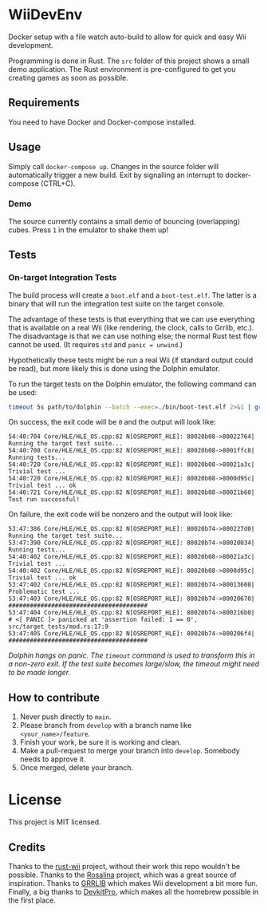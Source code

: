 # WiiDevEnv

Docker setup with a file watch auto-build to allow for quick and easy Wii development.

Programming is done in Rust. The `src` folder of this project shows a small demo application.
The Rust environment is pre-configured to get you creating games as soon as possible.

## Requirements

You need to have Docker and Docker-compose installed.

## Usage

Simply call `docker-compose up`.
Changes in the source folder will automatically trigger a new build.
Exit by signalling an interrupt to docker-compose (CTRL+C).

### Demo

The source currently contains a small demo of bouncing (overlapping) cubes. Press `1` in the emulator to shake them up!

## Tests

### On-target Integration Tests

The build process will create a `boot.elf` and a `boot-test.elf`.
The latter is a binary that will run the integration test suite on the target console.

The advantage of these tests is that everything that we can use everything that is available on a real Wii (like rendering, the clock, calls to Grrlib, etc.).
The disadvantage is that we can use nothing else; the normal Rust test flow cannot be used. (It requires `std` and `panic = unwind`.)


Hypothetically these tests might be run a real Wii (if standard output could be read),
but more likely this is done using the Dolphin emulator.

To run the target tests on the Dolphin emulator, the following command can be used:

```bash
timeout 5s path/to/dolphin --batch --exec=./bin/boot-test.elf 2>&1 | grep "OSREPORT_HLE"
```

On success, the exit code will be `0` and the output will look like:

```
54:40:704 Core/HLE/HLE_OS.cpp:82 N[OSREPORT_HLE]: 80020b08->80022764| Running the target test suite...
54:40:708 Core/HLE/HLE_OS.cpp:82 N[OSREPORT_HLE]: 80020b08->8001ffc8| Running tests...
54:40:720 Core/HLE/HLE_OS.cpp:82 N[OSREPORT_HLE]: 80020b08->80021a3c| Trivial test ...
54:40:720 Core/HLE/HLE_OS.cpp:82 N[OSREPORT_HLE]: 80020b08->8000d95c| Trivial test ... ok
54:40:721 Core/HLE/HLE_OS.cpp:82 N[OSREPORT_HLE]: 80020b08->80021b60| Test run successful!
```

On failure, the exit code will be nonzero and the output will look like:

```
53:47:386 Core/HLE/HLE_OS.cpp:82 N[OSREPORT_HLE]: 80020b74->800227d0| Running the target test suite...
53:47:390 Core/HLE/HLE_OS.cpp:82 N[OSREPORT_HLE]: 80020b74->80020034| Running tests...
54:40:402 Core/HLE/HLE_OS.cpp:82 N[OSREPORT_HLE]: 80020b08->80021a3c| Trivial test ...
54:40:402 Core/HLE/HLE_OS.cpp:82 N[OSREPORT_HLE]: 80020b08->8000d95c| Trivial test ... ok
53:47:402 Core/HLE/HLE_OS.cpp:82 N[OSREPORT_HLE]: 80020b74->80013608| Problematic test ...
53:47:403 Core/HLE/HLE_OS.cpp:82 N[OSREPORT_HLE]: 80020b74->80020670| #######################################
53:47:404 Core/HLE/HLE_OS.cpp:82 N[OSREPORT_HLE]: 80020b74->800216b0| # <[ PANIC ]> panicked at 'assertion failed: 1 == 0', src/target_tests/mod.rs:17:9
53:47:405 Core/HLE/HLE_OS.cpp:82 N[OSREPORT_HLE]: 80020b74->800206f4| #######################################
```

_Dolphin hangs on panic. The `timeout` command is used to transform this in a non-zero exit. If the test suite becomes large/slow, the timeout might need to be made longer._

## How to contribute

1. Never push directly to `main`.
2. Please branch from `develop` with a branch name like `<your_name>/feature`.
3. Finish your work, be sure it is working and clean.
4. Make a pull-request to merge your branch into `develop`. Somebody needs to approve it.
5. Once merged, delete your branch.

# License

This project is MIT licensed.

## Credits

Thanks to the [rust-wii](https://github.com/rust-wii) project, without their work this repo wouldn't be possible.
Thanks to the [Rosalina](https://github.com/ProfElements/rosalina) project, which was a great source of inspiration.
Thanks to [GRRLIB](https://github.com/GRRLIB/GRRLIB) which makes Wii development a bit more fun.
Finally, a big thanks to [DevkitPro](https://github.com/devkitPro), which makes all the homebrew possible in the first place.
